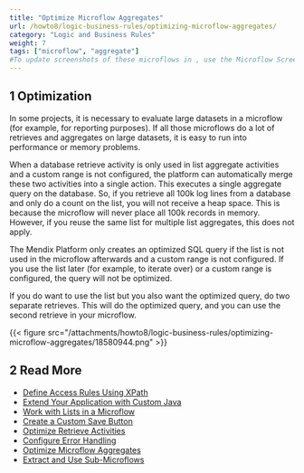 ```yaml
---
title: "Optimize Microflow Aggregates"
url: /howto8/logic-business-rules/optimizing-microflow-aggregates/
category: "Logic and Business Rules"
weight: 7
tags: ["microflow", "aggregate"]
#To update screenshots of these microflows in , use the Microflow Screenshots app.
---
```


## 1 Optimization

In some projects, it is necessary to evaluate large datasets in a microflow (for example, for reporting purposes). If all those microflows do a lot of retrieves and aggregates on large datasets, it is easy to run into performance or memory problems. 

When a database retrieve activity is only used in list aggregate activities and a custom range is not configured, the platform can automatically merge these two activities into a single action. This executes a single aggregate query on the database. So, if you retrieve all 100k log lines from a database and only do a count on the list, you will not receive a heap space. This is because the microflow will never place all 100k records in memory. However, if you reuse the same list for multiple list aggregates, this does not apply. 

The Mendix Platform only creates an optimized SQL query if the list is not used in the microflow afterwards and a custom range is not configured. If you use the list later (for example, to iterate over) or a custom range is configured, the query will not be optimized.

If you do want to use the list but you also want the optimized query, do two separate retrieves. This will do the optimized query, and you can use the second retrieve in your microflow.

{{< figure src="/attachments/howto8/logic-business-rules/optimizing-microflow-aggregates/18580944.png" >}}

## 2 Read More

* [Define Access Rules Using XPath](/howto8/logic-business-rules/define-access-rules-using-xpath/)
* [Extend Your Application with Custom Java](/howto8/logic-business-rules/extending-your-application-with-custom-java/)
* [Work with Lists in a Microflow](/howto8/logic-business-rules/working-with-lists-in-a-microflow/)
* [Create a Custom Save Button](/howto8/logic-business-rules/create-a-custom-save-button/)
* [Optimize Retrieve Activities](/howto8/logic-business-rules/optimizing-retrieve-activities/)
* [Configure Error Handling](/howto8/logic-business-rules/set-up-error-handling/)
* [Optimize Microflow Aggregates](/howto8/logic-business-rules/optimizing-microflow-aggregates/)
* [Extract and Use Sub-Microflows](/howto8/logic-business-rules/extract-and-use-sub-microflows/)
